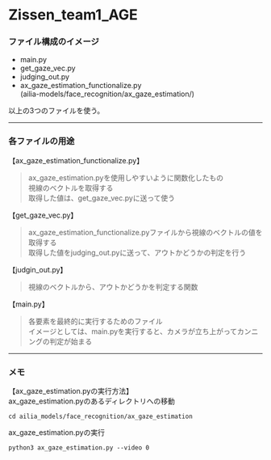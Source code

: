 # Zissen_team1_AGE

### ファイル構成のイメージ
- main.py
- get_gaze_vec.py
- judging_out.py
- ax_gaze_estimation_functionalize.py  
  (ailia-models/face_recognition/ax_gaze_estimation/)

以上の3つのファイルを使う。

---

### 各ファイルの用途
【ax_gaze_estimation_functionalize.py】  
> ax_gaze_estimation.pyを使用しやすいように関数化したもの  
> 視線のベクトルを取得する  
> 取得した値は、get_gaze_vec.pyに送って使う   

【get_gaze_vec.py】  
> ax_gaze_estimation_functionalize.pyファイルから視線のベクトルの値を取得する  
> 取得した値をjudging_out.pyに送って、アウトかどうかの判定を行う  

【judgin_out.py】
> 視線のベクトルから、アウトかどうかを判定する関数

【main.py】  
> 各要素を最終的に実行するためのファイル  
> イメージとしては、main.pyを実行すると、カメラが立ち上がってカンニングの判定が始まる  

---

### メモ
【ax_gaze_estimation.pyの実行方法】  
ax_gaze_estimation.pyのあるディレクトリへの移動  
```
cd ailia_models/face_recognition/ax_gaze_estimation
```  
ax_gaze_estimation.pyの実行  
```
python3 ax_gaze_estimation.py --video 0
```